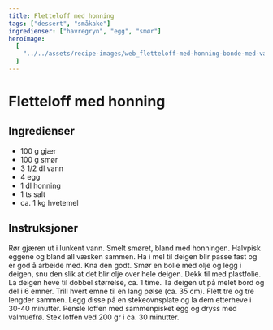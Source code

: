 ```yaml
---
title: Fletteloff med honning
tags: ["dessert", "småkake"]
ingredienser: ["havregryn", "egg", "smør"]
heroImage:
  [
    "../../assets/recipe-images/web_fletteloff-med-honning-bonde-med-valnøtter.jpg",
  ]
---
```


# Fletteloff med honning

## Ingredienser

- 100 g gjær
- 100 g smør
- 3 1/2 dl vann
- 4 egg
- 1 dl honning
- 1 ts salt
- ca. 1 kg hvetemel

## Instruksjoner

Rør gjæren ut i lunkent vann. Smelt smøret, bland med honningen. Halvpisk eggene og bland all væsken sammen. Ha i mel til deigen blir passe fast og er god å arbeide med. Kna den godt. Smør en bolle med olje og legg i deigen, snu den slik at det blir olje over hele deigen. Dekk til med plastfolie. La deigen heve til dobbel størrelse, ca. 1 time. Ta deigen ut på melet bord og del i 6 emner. Trill hvert emne til en lang pølse (ca. 35 cm). Flett tre og tre lengder sammen. Legg disse på en stekeovnsplate og la dem etterheve i 30-40 minutter. Pensle loffen med sammenpisket egg og dryss med valmuefrø. Stek loffen ved 200 gr i ca. 30 minutter.
